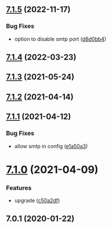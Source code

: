 ## [7.1.5](https://github.com/softwaregroup-bg/ut-smtp-sim/compare/v7.1.4...v7.1.5) (2022-11-17)


### Bug Fixes

* option to disable smtp port ([d8d0bb4](https://github.com/softwaregroup-bg/ut-smtp-sim/commit/d8d0bb467eec60bb60fa0094e8681ad832900800))



## [7.1.4](https://github.com/softwaregroup-bg/ut-smtp-sim/compare/v7.1.3...v7.1.4) (2022-03-23)



## [7.1.3](https://github.com/softwaregroup-bg/ut-smtp-sim/compare/v7.1.2...v7.1.3) (2021-05-24)



## [7.1.2](https://github.com/softwaregroup-bg/ut-smtp-sim/compare/v7.1.1...v7.1.2) (2021-04-14)



## [7.1.1](https://github.com/softwaregroup-bg/ut-smtp-sim/compare/v7.1.0...v7.1.1) (2021-04-12)


### Bug Fixes

* allow smtp in config ([e1a50a3](https://github.com/softwaregroup-bg/ut-smtp-sim/commit/e1a50a3782e0f327729088ccf5538babf1811c30))



# [7.1.0](https://github.com/softwaregroup-bg/ut-smtp-sim/compare/v7.0.1...v7.1.0) (2021-04-09)


### Features

* upgrade ([c50a2df](https://github.com/softwaregroup-bg/ut-smtp-sim/commit/c50a2df29a13d750d5ea8d1fcfed27d1d1d84015))



## 7.0.1 (2020-01-22)



